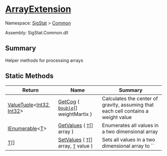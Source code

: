 # [ArrayExtension](./ArrayExtension.md)

Namespace: [SigStat]() > [Common](./README.md)

Assembly: SigStat.Common.dll

## Summary
Helper methods for processing arrays

## Static Methods

| Return | Name | Summary | 
| --- | --- | --- | 
| [ValueTuple](https://docs.microsoft.com/en-us/dotnet/api/System.ValueTuple-2)\<[Int32](https://docs.microsoft.com/en-us/dotnet/api/System.Int32), [Int32](https://docs.microsoft.com/en-us/dotnet/api/System.Int32)> | [GetCog](./Methods/ArrayExtension-100663390.md) ( [`Double`](https://docs.microsoft.com/en-us/dotnet/api/System.Double)[] weightMartix ) | Calculates the center of gravity, assuming that each cell contains  a weight value | 
| [IEnumerable](./ArrayExtension.md)\<[T](./ArrayExtension.md)> | [GetValues](./Methods/ArrayExtension-100663385.md) ( [`T`](./ArrayExtension.md)[] array ) | Enumerates all values in a two dimensional array | 
| [T](./ArrayExtension.md)[] | [SetValues](./Methods/ArrayExtension-100663386.md) ( [`T`](./ArrayExtension.md)[] array, [`T`](./ArrayExtension.md) value ) | Sets all values in a two dimensional array to `` | 


